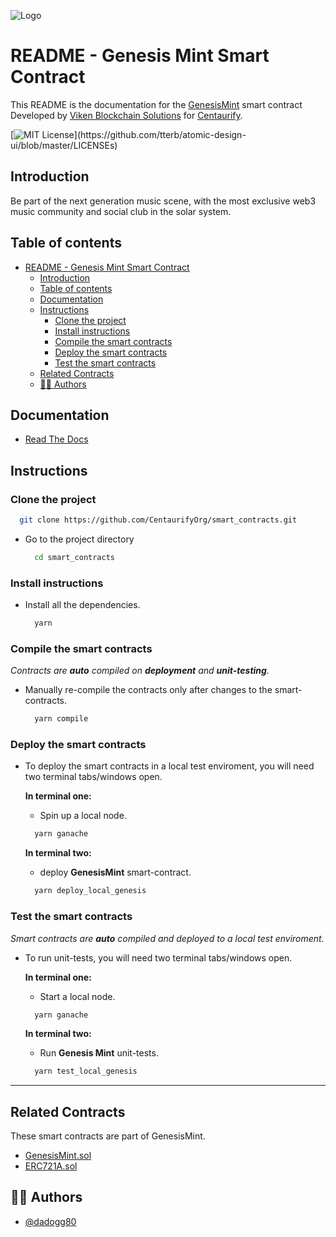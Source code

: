 ![Logo](https://www.centaurify.com/_next/image?url=%2Fimg%2Flogo%2Fcentaurify-logo.svg&w=1920&q=75)  


# README - Genesis Mint Smart Contract

This README is the documentation for the [GenesisMint](GenesisMint.sol) smart contract Developed by [Viken Blockchain Solutions](https://www.vikenblockchain.com) for [Centaurify](https://www.centaurify.com).


[![MIT License](https://img.shields.io/apm/l/atomic-design-ui.svg?)](https://github.com/tterb/atomic-design-ui/blob/master/LICENSEs)


## Introduction

Be part of the next generation music scene, with the most exclusive web3 music community and social club in the solar system.

## Table of contents

- [README - Genesis Mint Smart Contract](#readme---genesis-mint-smart-contract)
  - [Introduction](#introduction)
  - [Table of contents](#table-of-contents)
  - [Documentation](#documentation)
  - [Instructions](#instructions)
    - [Clone the project](#clone-the-project)
    - [Install instructions](#install-instructions)
    - [Compile the smart contracts](#compile-the-smart-contracts)
    - [Deploy the smart contracts](#deploy-the-smart-contracts)
    - [Test the smart contracts](#test-the-smart-contracts)
  - [Related Contracts](#related-contracts)
  - [🧑‍⚖️ Authors](#️-authors)


## Documentation

- [Read The Docs](/GenesisMint/ReadTheDocs_Genesis_Mint.md "Genesis Mint README")


## Instructions


### Clone the project

  ```bash
    git clone https://github.com/CentaurifyOrg/smart_contracts.git
  ```

- Go to the project directory

  ```bash
    cd smart_contracts
  ```


### Install instructions

- Install all the dependencies.  
  
  ```bash
    yarn
  ```  

### Compile the smart contracts

*Contracts are **auto** compiled on **deployment** and **unit-testing**.*  

- Manually re-compile the contracts only after changes to the smart-contracts.  

  ```bash
    yarn compile
  ```  


### Deploy the smart contracts

- To deploy the smart contracts in a local test enviroment, you will need two terminal tabs/windows open. 

  **In terminal one:**  

  - Spin up a local node.  
  
  ```bash
    yarn ganache
  ```

  **In terminal two:**  

  - deploy **GenesisMint** smart-contract.  
  
  ```bash
    yarn deploy_local_genesis
  ```


### Test the smart contracts

*Smart contracts are **auto** compiled and deployed to a local test enviroment.*   

- To run unit-tests, you will need two terminal tabs/windows open.

  **In terminal one:**
  - Start a local node.
 
  ```bash
    yarn ganache
  ```
  
  **In terminal two:**
  - Run **Genesis Mint** unit-tests.  
  
  ```bash
    yarn test_local_genesis
  ```

_______________________________________


## Related Contracts

These smart contracts are part of GenesisMint.

- [GenesisMint.sol](https://github.com/CentaurifyOrg/smart_contracts/blob/main/contracts/NFT/GenesisMint/GenesisMint.sol "Main NFT Smart-contract")
- [ERC721A.sol](https://github.com/CentaurifyOrg/smart_contracts/blob/main/contracts/NFT/GenesisMint/ERC721A.sol)


## 🧑‍⚖️ Authors

- [@dadogg80](https://www.github.com/dadogg80)

